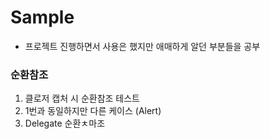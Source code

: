 # Sample

- 프로젝트 진행하면서 사용은 했지만 애매하게 알던 부분들을 공부

### 순환참조
1. 클로저 캡처 시 순환참조 테스트
2. 1번과 동일하지만 다른 케이스 (Alert)
3. Delegate 순환ㅊ마조
